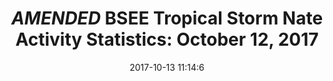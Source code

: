 ---
"title": "*AMENDED*  BSEE Tropical Storm Nate Activity Statistics: October 12, 2017"
"date": "2017-10-13 11:14:6"
"feed_name": "BSEE"
"feed_website": "https://www.bsee.gov/"
"feed_rss": "https://www.bsee.gov/feed/news-items/rss.xml"
"link": "https://www.bsee.gov/newsroom/latest-news/statements-and-releases/press-releases/amended-bsee-tropical-storm-nate"
"file": "_posts/2017-10-13-11-14-6_BSEE_628c6cf1f21e02dda210e8e2d67e6d9c632eaad8.md"
"accident": "0"
"drilling": "0"
"dead": "0"
"injured": "0"
---